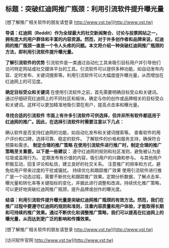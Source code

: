 ## **标题：突破红迪网推广瓶颈：利用引流软件提升曝光量**

[想了解推广相关软件的朋友请登录 http://www.vst.tw](http://www.vst.tw)

**导语：红迪网（Reddit）作为全球最大的社交新闻聚合、讨论与投票网站之一，拥有庞大的用户群体和丰富的内容资源。然而，对于许多创作者和品牌来说，红迪网的推广瓶颈一直是一个令人头疼的问题。本文将介绍一种突破红迪网推广瓶颈的方法，即利用引流软件提升曝光量。**

**了解引流软件的优势**
引流软件是一类通过自动化工具来吸引目标用户并引导他们访问特定网站或社交媒体平台的工具。引流软件可以提供多种功能，如自动发布内容、定时发布、关键词搜索等。利用引流软件可以大幅度提升曝光量，从而增加在红迪网上的可见度。

**确定目标受众和关键词**
在使用引流软件之前，首先需要明确目标受众和关键词。通过仔细研究红迪网上的不同社区和板块，确定与你的创作或品牌相关的目标受众和关键词。这样可以更加精准地吸引潜在用户，提高点击率和曝光量。

**寻找合适的引流软件**
**市面上有许多引流软件可供选择，但并非所有软件都适用于红迪网的推广。因此，在选择引流软件时需要注意以下几点：**

确认软件是否支持红迪网的功能，如自动化发布和关键词搜索等。
查看软件的用户评价和口碑，选择可靠、稳定的软件。
了解软件的价格和服务支持，确保符合预算和需求。
**制定合理的推广策略 在使用引流软件进行推广时，制定合理的推广策略至关重要。以下是一些建议：**
遵守红迪网的规则和社区准则，避免被认为是垃圾或滥用行为。
定期发布有价值的内容，吸引用户的兴趣和参与。
与其他用户积极互动，回复评论和私信，建立良好的社交关系。
注意推广的频率和方式，避免给用户带来过度的干扰或骚扰。
持续优化和跟踪推广效果 使用引流软件进行推广是一个动态过程，需要不断优化和跟踪推广效果。定期分析数据，了解点击率、曝光量和转化率等关键指标的变化，并据此进行调整和改进。持续优化推广策略，可以更好地突破红迪网推广瓶颈，提升品牌或创作的曝光度。

**结语：利用引流软件提升曝光量是突破红迪网推广瓶颈的有效方法。然而，我们在推广过程中要遵守红迪网的规则和准则，注重内容质量和用户体验，才能取得长期和可持续的推广效果。通过不断优化和调整推广策略，我们可以提高在红迪网上的曝光量，从而达到更广泛的影响和传播效果。**

[想了解推广相关软件的朋友请登录 http://www.vst.tw](http://www.vst.tw)


[访问软件官网 http://www.vst.tw](http://www.vst.tw)
